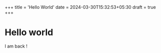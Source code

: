 +++
title = 'Hello World'
date = 2024-03-30T15:32:53+05:30
draft = true
+++

# Hello world

I am back !
